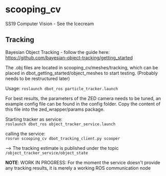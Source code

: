 # scooping_cv
SS19 Computer Vision - See the Icecream

## Tracking
Bayesian Object Tracking - follow the guide here: https://github.com/bayesian-object-tracking/getting_started

The .obj files are located in scooping_cv/meshes/tracking, which can be placed in dbot_getting_started/object_meshes to start testing. (Probably needs to be restructured later)

Usage:
`roslaunch dbot_ros particle_tracker.launch` 

For best results, the parameters of the ZED camera needs to be tuned, an example config file can be found in the config folder. Copy the content of this file into the zed_wrapper/params package.

Starting tracker as service:        
`roslaunch dbot_ros object_tracker_service.launch`

calling the service:       
`rosrun scooping_cv dbot_tracking_client.py scooper` 

--> The tracking estimate is published under the topic 
`/object_tracker_service/object_state`

**NOTE**: WORK IN PROGRESS: For the moment the service doesn't provide any tracking results, it is merely a working ROS communication node